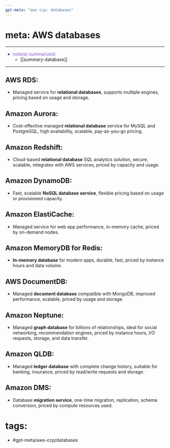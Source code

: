 ```yaml
---
gpt-meta: "aws ccp: databases"
---
```

# meta: AWS databases
--- 
- <span style='color:#8854d0'>note(s) summarized: </span>
	-  [[summary-database]]
---
## AWS RDS: 
- Managed service for **relational databases**, supports multiple engines, pricing based on usage and storage.
## Amazon Aurora: 
- Cost-effective managed **relational database** service for MySQL and PostgreSQL, high availability, scalable, pay-as-you-go pricing.
## Amazon Redshift: 
- Cloud-based **relational database** SQL analytics solution, secure, scalable, integrates with AWS services, priced by capacity and usage.
## Amazon DynamoDB: 
- Fast, scalable **NoSQL database service**, flexible pricing based on usage or provisioned capacity.
## Amazon ElastiCache: 
- Managed service for web app performance, in-memory cache, priced by on-demand nodes.
## Amazon MemoryDB for Redis: 
- **In-memory database** for modern apps, durable, fast, priced by instance hours and data volume.
## AWS DocumentDB: 
- Managed **document database** compatible with MongoDB, improved performance, scalable, priced by usage and storage.
## Amazon Neptune: 
- Managed **graph database** for billions of relationships, ideal for social networking, recommendation engines, priced by instance hours, I/O requests, storage, and data transfer.
## Amazon QLDB: 
- Managed **ledger database** with complete change history, suitable for banking, insurance, priced by read/write requests and storage.
## Amazon DMS: 
- Database **migration service**, one-time migration, replication, schema conversion, priced by compute resources used.
# tags:
- #gpt-meta/aws-ccp/databases 